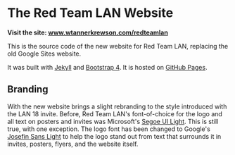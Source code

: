 # The Red Team LAN Website

**Visit the site: www.wtannerkrewson.com/redteamlan**

This is the source code of the new website for Red Team LAN, replacing the old Google Sites website.

It was built with [Jekyll](https://jekyllrb.com/) and [Bootstrap 4](http://v4-alpha.getbootstrap.com/). It is hosted on [GitHub Pages](https://pages.github.com/).

## Branding

With the new website brings a slight rebranding to the style introduced with the LAN 18 invite. Before, Red Team LAN's font-of-choice for the logo and all text on posters and invites was Microsoft's [Segoe UI Light](https://www.microsoft.com/typography/fonts/font.aspx?FMID=1944). This is still true, with one exception. The logo font has been changed to Google's [Josefin Sans Light](https://www.google.com/fonts/specimen/Josefin+Sans) to help the logo stand out from text that surrounds it in invites, posters, flyers, and the website itself.
